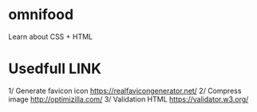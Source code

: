 # omnifood
Learn about CSS + HTML

# Usedfull LINK
1/ Generate favicon icon
https://realfavicongenerator.net/
2/ Compress image 
http://optimizilla.com/
3/ Validation HTML 
https://validator.w3.org/